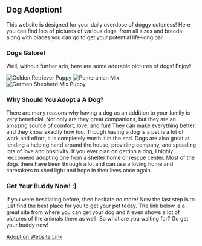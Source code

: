 ## Dog Adoption! 

This website is designed for your daily overdose of doggy cuteness! Here you can find lots of pictures of various dogs, from all sizes and breeds along with places you can go to get your potential life-long pal! 

### Dogs Galore! 

Well, without further ado, here are some adorable pictures of dogs! Enjoy! 

![Golden Retriever Puppy](https://www.seaaca.org/import/22-03088.jpg)
![Pomeranian Mix](https://www.seaaca.org/import/22-03050.jpg)
![German Shepherd Mix Puppy](https://www.seaaca.org/import/22-01665.jpg) 

### Why Should You Adopt a A Dog?

There are many reasons why having a dog as an addition to your family is very beneficial. Not only are they great companions, but they are an amazing source of comfort, love, and fun! They can make everything better, and they know exactly how too. Though having a dog is a pet is a lot of work and effort, it is completely worth it in the end. Dogs are also great at lending a helping hand around the house, providing company, and speading lots of love and positivity. If you ever plan on gettinh a dog, I highly reccomend adopting one from a shelter home or rescue center. Most of the dogs there have been through a lot and can use a loving home and caretakers to shed light and hope in their lives once again. 

### Get Your Buddy Now! :)

If you were hesitiating before, then hesitate no more! Now the last step is to just find the best place for you to get your pet today. The link below is a great site from where you can get your dog and it even shows a lot of pictures of the animals there as well. So what are you waiting for? Go get your buddy now! 

[Adoption Website Link](https://www.seaaca.org/) 
